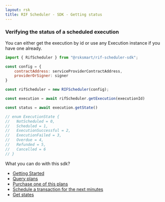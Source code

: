 ```yaml
---
layout: rsk
title: RIF Scheduler - SDK - Getting status
---
```


### Verifying the status of a scheduled execution

You can either get the execution by id or use any Execution instance if you have one already.

```javascript
import { RifScheduler } from "@rsksmart/rif-scheduler-sdk";

const config = {
    contractAddress: serviceProviderContractAddress,
    providerOrSigner: signer
}

const rifScheduler = new RIFScheduler(config);

const execution = await rifScheduler.getExecution(executionId)

const status = await execution.getState()

// enum ExecutionState {
//   NotScheduled = 0,
//   Scheduled = 1,
//   ExecutionSuccessful = 2,
//   ExecutionFailed = 3,
//   Overdue = 4,
//   Refunded = 5,
//   Cancelled = 6
// }
```

What you can do with this sdk?

- [Getting Started](../)
- [Query plans](../query-plans)
- [Purchase one of this plans](../purchasing-plan)
- [Schedule a transaction for the next minutes](../scheduling)
- [Get states](../states)